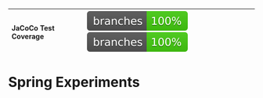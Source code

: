 | __JaCoCo Test Coverage__ | ![coverage](https://github.com/rizky-meiliasari-bebit/spring-experiments/blob/code-coverage/.github/badges/branches.svg) ![branch coverage](https://github.com/rizky-meiliasari-bebit/spring-experiments/blob/code-coverage/.github/badges/branches.svg) |
|:-------------------------|:----------------------------------------------------------------------------------------------------------------------------------------------------------------------------------------------|



# Spring Experiments
